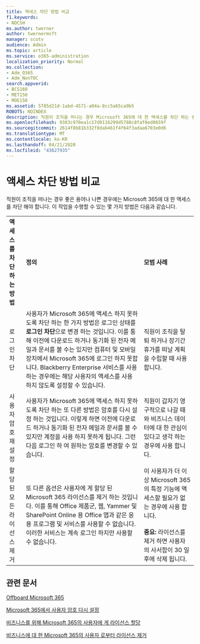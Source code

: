 ```yaml
---
title: 액세스 차단 방법 비교
f1.keywords:
- NOCSH
ms.author: twerner
author: twernermsft
manager: scotv
audience: Admin
ms.topic: article
ms.service: o365-administration
localization_priority: Normal
ms.collection:
- Adm_O365
- Adm_NonTOC
search.appverid:
- BCS160
- MET150
- MOE150
ms.assetid: 5785d21d-1abd-4571-a04a-8cc5a65ca9b5
ROBOTS: NOINDEX
description: 직원이 조직을 떠나는 경우 Microsoft 365에 대 한 액세스를 차단 하는 방법에 대해 알아봅니다.
ms.openlocfilehash: 9383c970ea1c17d9116299d5788c8faf0ed0659f
ms.sourcegitcommit: 2614f8b81b332f8dab461f4f64f3adaa6703e0d6
ms.translationtype: MT
ms.contentlocale: ko-KR
ms.lasthandoff: 04/21/2020
ms.locfileid: "43627935"
---
```

# <a name="compare-ways-to-block-access"></a>액세스 차단 방법 비교

직원이 조직을 떠나는 경우 좋은 용어나 나쁜 경우에는 Microsoft 365에 대 한 액세스를 차단 해야 합니다. 이 작업을 수행할 수 있는 몇 가지 방법은 다음과 같습니다.
  
||||
|:-----|:-----|:-----|
|**액세스를 차단 하는 방법** <br/> |**정의** <br/> |**모범 사례** <br/> |
|로그인 차단  <br/> |사용자가 Microsoft 365에 액세스 하지 못하도록 차단 하는 한 가지 방법은 로그인 상태를 **로그인 차단**으로 변경 하는 것입니다. 이를 통해 이전에 다운로드 하거나 동기화 된 전자 메일과 문서를 볼 수는 있지만 컴퓨터 및 모바일 장치에서 Microsoft 365에 로그인 하지 못합니다. Blackberry Enterprise 서비스를 사용 하는 경우에는 해당 사용자의 액세스를 사용 하지 않도록 설정할 수 있습니다.  <br/> |직원이 조직을 탈퇴 하거나 장기간 휴가를 떠날 계획을 수립할 때 사용 합니다.  <br/> |
|사용자 암호 재설정  <br/> |사용자가 Microsoft 365에 액세스 하지 못하도록 차단 하는 또 다른 방법은 암호를 다시 설정 하는 것입니다. 이렇게 하면 이전에 다운로드 하거나 동기화 된 전자 메일과 문서를 볼 수 있지만 계정을 사용 하지 못하게 됩니다. 그런 다음 로그인 하 여 원하는 암호를 변경할 수 있습니다.  <br/> |직원이 갑자기 영구적으로 나갈 때와 비즈니스 데이터에 대 한 관심이 있다고 생각 하는 경우에 사용 합니다.  <br/> |
|할당 된 모든 라이선스 제거  <br/> |또 다른 옵션은 사용자에 게 할당 된 Microsoft 365 라이선스를 제거 하는 것입니다. 이를 통해 Office 제품군, 웹, Yammer 및 SharePoint Online 용 Office 앱과 같은 응용 프로그램 및 서비스를 사용할 수 없습니다. 이러한 서비스는 계속 로그인 하지만 사용할 수 없습니다.  <br/> |이 사용자가 더 이상 Microsoft 365의 특정 기능에 액세스할 필요가 없는 경우에 사용 합니다.  <br/> <br> **중요:** 라이선스를 제거 하면 사용자의 사서함이 30 일 후에 삭제 됩니다.
   
## <a name="related-articles"></a>관련 문서

[Offboard Microsoft 365](../add-users/remove-former-employee.md)
    
[Microsoft 365에서 사용자 암호 다시 설정](../add-users/reset-passwords.md)
    
[비즈니스를 위해 Microsoft 365의 사용자에 게 라이선스 할당](../manage/assign-licenses-to-users.md)
    
[비즈니스에 대 한 Microsoft 365의 사용자 로부터 라이선스 제거](../manage/remove-licenses-from-users.md)
    

